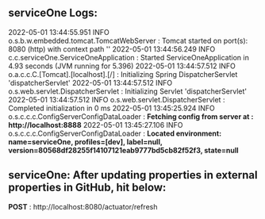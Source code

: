 ## serviceOne Logs:

2022-05-01 13:44:55.951  INFO o.s.b.w.embedded.tomcat.TomcatWebServer  : Tomcat started on port(s): 8080 (http) with context path ''
2022-05-01 13:44:56.249  INFO c.c.serviceOne.ServiceOneApplication     : Started ServiceOneApplication in 4.93 seconds (JVM running for 5.396)
2022-05-01 13:44:57.512  INFO o.a.c.c.C.[Tomcat].[localhost].[/]       : Initializing Spring DispatcherServlet 'dispatcherServlet'
2022-05-01 13:44:57.512  INFO o.s.web.servlet.DispatcherServlet        : Initializing Servlet 'dispatcherServlet'
2022-05-01 13:44:57.512  INFO o.s.web.servlet.DispatcherServlet        : Completed initialization in 0 ms
2022-05-01 13:45:25.924  INFO o.s.c.c.c.ConfigServerConfigDataLoader   : **Fetching config from server at : http://localhost:8888**
2022-05-01 13:45:27.106  INFO o.s.c.c.c.ConfigServerConfigDataLoader   : **Located environment: name=serviceOne, profiles=[dev], label=null, version=80568df28255f14107121eab9777bd5cb82f52f3, state=null**


## serviceOne: After updating properties in external properties in GitHub, hit below:

**POST** : http://localhost:8080/actuator/refresh
